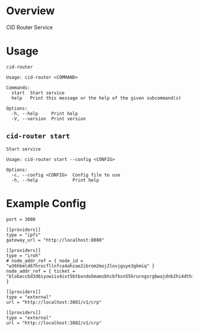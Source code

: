 # Overview

CID Router Service

# Usage

```present cargo run -- --help
cid-router

Usage: cid-router <COMMAND>

Commands:
  start  Start service
  help   Print this message or the help of the given subcommand(s)

Options:
  -h, --help     Print help
  -V, --version  Print version
```

## `cid-router start`

```present cargo run -- start --help
Start service

Usage: cid-router start --config <CONFIG>

Options:
  -c, --config <CONFIG>  Config file to use
  -h, --help             Print help
```

# Example Config

```present cat config.example.toml
port = 3080

[[providers]]
type = "ipfs"
gateway_url = "http://localhost:8080"

[[providers]]
type = "iroh"
# node_addr_ref = { node_id = "w36hbmld67hrocfllnfca4ahzae2ibrom2moj2lovjguye3gkmiq" }
node_addr_ref = { ticket = "blobaccbd3d6iyowiix4ixt5btbxndo5mamzbhcbfksn55krurogsrgbwajdnb2hi4dthixs65ltmuys2mjoojswyylzfzuxe33ifzxgk5dxn5zgwlrpauaesa732pf6aaqavqiqaaol4abablataaa4xyacacwboaabzpqaeagavaafbs7aaiax3vlpwtrmwr4owttczv6g4pglwz26xxj4bgovjfcmvus7awi6dda" }

[[providers]]
type = "external"
url = "http://localhost:3081/v1/crp"

[[providers]]
type = "external"
url = "http://localhost:3082/v1/crp"
```

